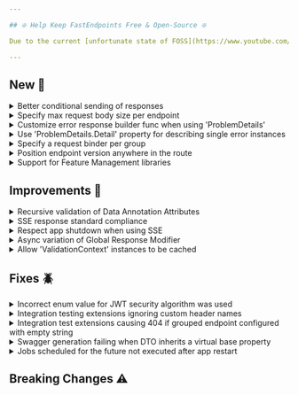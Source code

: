 ```yaml
---

## ❇️ Help Keep FastEndpoints Free & Open-Source ❇️

Due to the current [unfortunate state of FOSS](https://www.youtube.com/watch?v=H96Va36xbvo), please consider [becoming a sponsor](https://opencollective.com/fast-endpoints) and help us beat the odds to keep the project alive and free for everyone.

---
```


[//]: # (<details><summary>title text</summary></details>)

## New 🎉

<details><summary>Better conditional sending of responses</summary>

All **Send.\*Async()** methods now return a T**ask\<Void\>** result. If a response needs to be sent conditionally, you can simply change the return type of the handler from **Task** to **Task\<Void\>**  and return the awaited result as shown below in order to stop further execution of endpoint handler logic:

```csharp
public override async Task<Void> HandleAsync(CancellationToken c)
{
    if (id == 0)
        return await Send.NotFoundAsync();

    if (id == 1)
        return await Send.NoContentAsync();

    return await Send.OkAsync();
}
```

If there's no async work being done in the handler, the **Task\<Void\>** can simply be returned as well:

```csharp
public override Task<Void> HandleAsync(CancellationToken c)
{
    return Send.OkAsync();
}
```

</details>

<details><summary>Specify max request body size per endpoint</summary>

Instead of globally increasing the max request body size in Kestrel, you can now set a max body size per endpoint where necessary like so:

```csharp
public override void Configure()
{
    Post("/file-upload");
    AllowFileUploads();
    MaxRequestBodySize(50 * 1024 * 1024);
}
```

</details>

<details><summary>Customize error response builder func when using 'ProblemDetails'</summary>

You can now specify a custom response builder function when doing `.UseProblemDetails()` as shown below in case you have a special requirement to use a certain shape
for one or more of your endpoints while the rest of the endpoints use the standard response.

```csharp
app.UseFastEndpoints(
       c => c.Errors.UseProblemDetails(
           p =>
           {
               p.ResponseBuilder = (failures, ctx, statusCode) =>
                                   {
                                       if (ctx.Request.Path.StartsWithSegments("/group-name"))
                                       {
                                           // return any shape you want to be serialized
                                           return new
                                           {
                                               Errors = failures
                                           };
                                       }

                                       // anything else will use the standard problem details.
                                       return new ProblemDetails(failures, ctx.Request.Path, ctx.TraceIdentifier, statusCode);
                                   };
           }))
```

</details>

<details><summary>Use 'ProblemDetails.Detail' property for describing single error instances</summary>

The `FastEndpoints.ProblemDetails.Detail` property has been unused until now. It will now by default be populated according to the following `DetailTransformer` logic, which you can customize if needed. The transformer can also be set to `null` in case you'd like to go back to the previous behavior.

```csharp
app.UseFastEndpoints(
       c => c.Errors.UseProblemDetails(
           p =>
           {
               p.DetailTransformer = pd => pd.Errors.Count() == 1
                                               ? pd.Errors.First().Reason
                                               : null;
           }))
```

The default behavior is to populate the `Detail` property with the reason if there's only 1 error and not populate it at all in case there's more than 1 error.

</details>

<details><summary>Specify a request binder per group</summary>

It is now possible to register a particular open generic request binder such as the following:

```csharp
class MyBinder<TRequest> : RequestBinder<TRequest> where TRequest : notnull 
{ 
    public override async ValueTask<TRequest> BindAsync(BinderContext ctx, CancellationToken ct) 
    { 
        var req = await base.BindAsync(ctx, ct); // run the default binding logic
 
        if (req is MyRequest r) 
            r.SomeValue = Guid.NewGuid().ToString(); // do whatever you like
 
        return req; 
    } 
} 
```

only for a certain group configuration, so that only endpoints of that group will have the above custom binder associated with them.

```csharp
sealed class MyGroup : Group 
{ 
    public MyGroup() 
    { 
        Configure("/my-group", ep => ep.RequestBinder(typeof(MyBinder<>))); 
    } 
} 
```

</details>

<details><summary>Position endpoint version anywhere in the route</summary>

With the built-in versioning, you could only have the endpoint version number either pre-fixed or post-fixed. You can now make the version appear anywhere in the route by using a route template. The template segment will be replaced by the actual version number instead of being prepended or appended.

```csharp
sealed class MyEndpoint : EndpointWithoutRequest
{
    public override void Configure()
    {
        Get("/sales/{_version_}/my-endpoint");
        Version(1);
    }

    ...
}
```

This version placement strategy must be enabled at startup like so:

```csharp
app.UseFastEndpoints(
       c =>
       {
           c.Versioning.RouteTemplate = "{_version_}";
       })
```

If this setting is enabled, it will take precedence over the default behavior of appending/prepending the version number to the route.

</details>

<details><summary>Support for Feature Management libraries</summary>

Endpoints can now be setup to execute a `FeatureFlag` for every Http request that comes in, which allows an endpoint to be conditionally available according to some evaluation logic.

To create a feature flag, implement the interface `IFeatureFlag` and simply return `true` from the `IsEnabledAsync()` handler method if the endpoint is to be accessible to that particular request.

```csharp
sealed class BetaTestersOnly : IFeatureFlag 
{ 
    public async Task<bool> IsEnabledAsync(IEndpoint endpoint) 
    { 
        //use whatever mechanism/library you like to determine if this endpoint is enabled for the current request. 
        if (endpoint.HttpContext.Request.Headers.TryGetValue("x-beta-tester", out _)) 
            return true; // return true to enable 
 
        //this is optional. if you don't send anything, a 404 is sent automatically. 
        await endpoint.HttpContext.Response.SendErrorsAsync([new("featureDisabled", "You are not a beta tester!")]); 
 
        return false; // return false to disable 
    } 
}
```

Attach it to the endpoint like so:

```csharp
sealed class BetaEndpoint : EndpointWithoutRequest<string>
{
    public override void Configure()
    {
        Get("beta");
        FeatureFlag<BetaTestersOnly>();
    }

    public override async Task HandleAsync(CancellationToken c)
    {
        await Send.OkAsync("this is the beta!");
    }
}
```

</details>

## Improvements 🚀

<details><summary>Recursive validation of  Data Annotation Attributes</summary>

Until now, only the top level properties of a request DTO was being validated when using Data Annotation Attributes. This release adds support for recursively validating the whole object graph and generating errors for each that fails validation.

</details>

<details><summary>SSE response standard compliance</summary>

The SSE response implementation has been enhanced by making the `Id` property in `StreamItem` optional, adding an optional `Retry` property for client-side reconnection control, as well as introducing an extra `StreamItem` constructor overload for more flexibility. Additionally, the `X-Accel-Buffering: no` response header is now automatically sent to improve compatibility with reverse proxies like NGINX, ensuring streamed data is delivered without buffering. You can now do the following when doing multi-type data responses:

```csharp
yield return new StreamItem("my-event", myData, 3000);
```

</details>

<details><summary>Respect app shutdown when using SSE</summary>

The SSE implementation now passes the `ApplicationStopping` cancellation token to your `IAsyncEnumerable` method. This means that streaming is cancelled at least when the application host is shutting down, and also when a user provided `CancellationToken` (if provided) triggers it.

```csharp
public override async Task HandleAsync(CancellationToken ct)
{
    await Send.EventStreamAsync(GetMultiDataStream(ct), ct);

    async IAsyncEnumerable<StreamItem> GetMultiDataStream([EnumeratorCancellation] CancellationToken ct)
    {
        // Here ct is now your user provided CancellationToken combined with the ApplicationStopping CancellationToken.
        while (!ct.IsCancellationRequested)
        {
            await Task.Delay(1000, ct);

            yield return new StreamItem(Guid.NewGuid(), "your-event-type", 42);
        }
    }
}
```

</details>

<details><summary>Async variation of Global Response Modifier</summary>

TODO: describe it

</details>

<details><summary>Allow 'ValidationContext' instances to be cached</summary>

Until now, you were meant to obtain an instance of the validation context via `ValidationContext.Instance` in the method itself. Starting this release, you are now able to obtain it either in the constructor or property initializers and cache it for later use.

</details>

## Fixes 🪲

<details><summary>Incorrect enum value for JWT security algorithm was used</summary>

The wrong variant (`SecurityAlgorithms.HmacSha256Signature`) was being used for creating symmetric JWTs by default.
The default value has been changed to `SecurityAlgorithms.HmacSha256`. It's recommended to invalidate and regenerate new tokens if you've been using the default.

If for some reason, you'd like to keep using `SecurityAlgorithms.HmacSha256Signature`, you can set it yourself like so:

```csharp
var token = JwtBearer.CreateToken(
    o =>
    {
        o.SigningKey = ...;
        o.SigningAlgorithm = SecurityAlgorithms.HmacSha256Signature;
    });
```

</details>


<details><summary>Integration testing extensions ignoring custom header names</summary>

The testing httpclient extensions were ignoring user supplied custom header names such as the following:

```csharp
[FromHeader("x-something")]
```

during the constructing of the http request message. It was instead using the DTO property name completely dismissing the custom header names.

</details>

<details><summary>Integration test extensions causing 404 if grouped endpoint configured with empty string</summary>

The test helper methods were constructing the url/route of the endpoint being tested incorrectly if that endpoint belonged to a group and was configured with an empty route like so:

```csharp
sealed class MyGroup : Group 
{ 
    public MyGroup() 
    { 
        Configure("my-group", ep => ep.AllowAnonymous()); 
    } 
} 
 
sealed class Request 
{ 
    [QueryParam] 
    public string Id { get; set; } 
} 
 
sealed class RootEndpoint : Endpoint<Request, string> 
{ 
    public override void Configure() 
    { 
        Get(string.Empty); 
        Group<MyGroup>(); 
    } 
 
    ...
}
```

</details>

<details><summary>Swagger generation failing when DTO inherits a virtual base property</summary>

When a base class has a virtual property that a derived class was overriding as shown below, Swagger generator was throwing an exception due an internal dictionary key duplication.

```csharp
public abstract class BaseDto
{
    public virtual string Name { get; set; }
}

sealed class DerivedClass : BaseDto
{
    public override string Name { get; set; }
}
```

</details>

<details><summary>Jobs scheduled for the future not executed after app restart</summary>

If a job was scheduled for the future, it would not get picked up for execution in case the app was restarted.
It would only get executed upon queuing a new job. It has now been fixed by probing the storage provider once at startup to check if there's any jobs scheduled for the future.

</details>

## Breaking Changes ⚠️